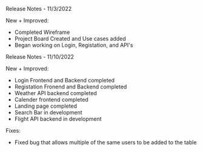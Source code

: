 Release Notes - 11/3/2022

New + Improved:
* Completed Wireframe
* Project Board Created and Use cases added
* Began working on Login, Registation, and API's

Release Notes - 11/10/2022

New + Improved:
* Login Frontend and Backend completed
* Registation Fronend and Backend completed
* Weather API backend completed
* Calender frontend completed
* Landing page completed
* Search Bar in development 
* Flight API backend in development 

Fixes:
* Fixed bug that allows multiple of the same users to be added to the table


